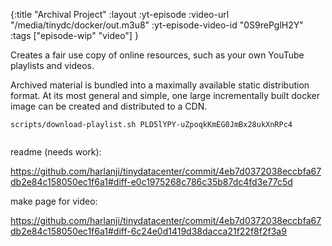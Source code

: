 {:title "Archival Project"
 :layout :yt-episode
 :video-url "/media/tinydc/docker/out.m3u8"
 :yt-episode-video-id "0S9rePglH2Y"
 :tags ["episode-wip" "video"]
 }

Creates a fair use copy of online resources, such as your own YouTube playlists and videos.

Archived material is bundled into a maximally available static distribution format. At its most
general and simple, one large incrementally built docker image can be created and distributed to
a CDN.




```
scripts/download-playlist.sh PLD5lYPY-uZpoqkKmEG0JmBx28ukXnRPc4


```



readme (needs work):

https://github.com/harlanji/tinydatacenter/commit/4eb7d0372038eccbfa67db2e84c158050ec1f6a1#diff-e0c1975268c786c35b87dc4fd3e77c5d

make page for video: 

https://github.com/harlanji/tinydatacenter/commit/4eb7d0372038eccbfa67db2e84c158050ec1f6a1#diff-6c24e0d1419d38dacca21f22f8f2f3a9